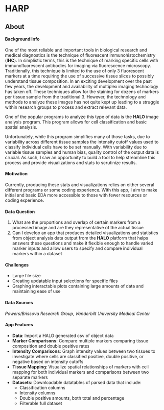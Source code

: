 # **HARP**

## **About** 

#### **Background Info**
One of the most reliable and important tools in biological research and medical diagnostics is the technique of fluorescent immunohistochemistry (**IHC**). In simplistic terms, this is the technique of marking specific cells with immunofluorescent antibodies for imaging via fluorescence microscopy. Traditionally, this technique is limited to the use of only 3 fluorescent markers at a time requiring the use of successive tissue slices to possibly understand tissue composition. In an exciting development over the past few years, the development and availability of multiplex imaging technology has taken off. These techniques allow for the staining for dozens of markers per tissue sample from the traditional 3. However, the technology and methods to analyze these images has not quite kept up leading to a struggle within research groups to process and extract relevant data.

One of the popular programs to analyze this type of data is the **HALO** image analysis program. This program allows for cell classification and basic spatial analysis. 

Unfortunately, while this program simplifies many of those tasks, due to variability across different tissue samples the intensity cutoff values used to classify individual cells have to be set manually. With variability due to variable tissue samples and human bias, quality control of the output data is crucial. As such, I saw an opportunity to build a tool to help streamline this process and provide visualizations and stats to scrutinize results. 

#### **Motivation**
Currently, producing these stats and visualizations relies on either several different programs or some coding experience. With this app, I aim to make initial and basic EDA more accessible to those with fewer resources or coding experience.

#### **Data Question**
1. What are the proportions and overlap of certain markers from a processed image and are they representative of the actual tissue
2. Can I develop an app that produces detailed visualizations and statistics from object analysis data output from the **HALO** platform that helps answers these questions and make it flexible enough to handle varied marker inputs and allow users to specify and compare individual markers within a dataset

#### **Challenges**
- Large file size
- Creating updatable input selections for specific files
- Graphing interactable plots containing large amounts of data and maintaining ease of use

#### **Data Sources**
*Powers/Brissova Research Group, Vanderbilt University Medical Center*

#### **App Features**
- **Data**: Import a HALO generated csv of object data
- **Marker Comparisons**: Compare multiple markers comparing tissue composition and double positive rates
- **Intensity Comparisons**: Graph intensity values between two tissues to investigate where cells are classified positive, double positive, or negative based on intensity cutoffs
- **Tissue Mapping**: Visualize spatial relationships of markers with cell mapping for both individual markers and comparisons between two separate markers
- **Datasets**: Downloadable datatables of parsed data that include:
    - Classification columns 
    - Intensity columns
    - Double positive amounts, both total and percentage
    - Filterable full dataset
